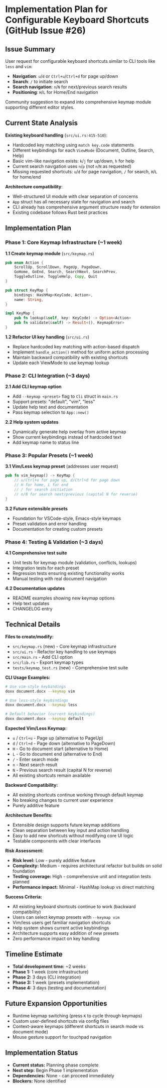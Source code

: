 # Implementation Plan for Configurable Keyboard Shortcuts (GitHub Issue #26)

## Issue Summary
User request for configurable keyboard shortcuts similar to CLI tools like `less` and `vim`:
- **Navigation**: `u`/`d` or `Ctrl+u`/`Ctrl+d` for page up/down
- **Search**: `/` to initiate search
- **Search navigation**: `n`/`N` for next/previous search results
- **Positioning**: `H`/`L` for Home/End navigation

Community suggestion to expand into comprehensive keymap module supporting different editor styles.

## Current State Analysis

**Existing keyboard handling** (`src/ui.rs:415-510`):
- Hardcoded key matching using `match key.code` statements
- Different keybindings for each `ViewMode` (Document, Outline, Search, Help)
- Basic vim-like navigation exists: `k`/`j` for up/down, `h` for help
- Current search navigation uses `n`/`p` (not `n`/`N` as requested)
- Missing requested shortcuts: `u`/`d` for page navigation, `/` for search, `H`/`L` for home/end

**Architecture compatibility**:
- Well-structured UI module with clear separation of concerns
- `App` struct has all necessary state for navigation and search
- CLI already has comprehensive argument structure ready for extension
- Existing codebase follows Rust best practices

## Implementation Plan

### Phase 1: Core Keymap Infrastructure (~1 week)

**1.1 Create keymap module** (`src/keymap.rs`)
```rust
pub enum Action {
    ScrollUp, ScrollDown, PageUp, PageDown,
    GoHome, GoEnd, Search, SearchNext, SearchPrev,
    ToggleOutline, ToggleHelp, Copy, Quit
}

pub struct KeyMap {
    bindings: HashMap<KeyCode, Action>,
    name: String,
}

impl KeyMap {
    pub fn lookup(&self, key: KeyCode) -> Option<Action>
    pub fn validate(&self) -> Result<(), KeymapError>
}
```

**1.2 Refactor UI key handling** (`src/ui.rs`)
- Replace hardcoded key matching with action-based dispatch
- Implement `handle_action()` method for uniform action processing
- Maintain backward compatibility with existing shortcuts
- Update each ViewMode to use keymap lookup

### Phase 2: CLI Integration (~3 days)

**2.1 Add CLI keymap option**
- Add `--keymap <preset>` flag to `Cli` struct in `main.rs`
- Support presets: "default", "vim", "less"
- Update help text and documentation
- Pass keymap selection to `App::new()`

**2.2 Help system updates**
- Dynamically generate help overlay from active keymap
- Show current keybindings instead of hardcoded text
- Add keymap name to status line

### Phase 3: Popular Presets (~1 week)

**3.1 Vim/Less keymap preset** (addresses user request)
```rust
pub fn vim_keymap() -> KeyMap {
    // u/Ctrl+u for page up, d/Ctrl+d for page down
    // H for home, L for end
    // / for search initiation
    // n/N for search next/previous (capital N for reverse)
}
```

**3.2 Future extensible presets**
- Foundation for VSCode-style, Emacs-style keymaps
- Preset validation and error handling
- Documentation for creating custom presets

### Phase 4: Testing & Validation (~3 days)

**4.1 Comprehensive test suite**
- Unit tests for keymap module (validation, conflicts, lookups)
- Integration tests for each preset
- Regression tests ensuring existing functionality works
- Manual testing with real document navigation

**4.2 Documentation updates**
- README examples showing new keymap options
- Help text updates
- CHANGELOG entry

## Technical Details

**Files to create/modify:**
- `src/keymap.rs` (new) - Core keymap infrastructure
- `src/ui.rs` - Refactor key handling to use keymaps
- `src/main.rs` - Add CLI option
- `src/lib.rs` - Export keymap types
- `tests/keymap_test.rs` (new) - Comprehensive test suite

**CLI Usage Examples:**
```bash
# Use vim-style keybindings
doxx document.docx --keymap vim

# Use less-style keybindings
doxx document.docx --keymap less

# Default behavior (current keybindings)
doxx document.docx --keymap default
```

**Expected Vim/Less Keymap:**
- `u` / `Ctrl+u` - Page up (alternative to PageUp)
- `d` / `Ctrl+d` - Page down (alternative to PageDown)
- `H` - Go to document start (alternative to Home)
- `L` - Go to document end (alternative to End)
- `/` - Enter search mode
- `n` - Next search result
- `N` - Previous search result (capital N for reverse)
- All existing shortcuts remain available

**Backward Compatibility:**
- All existing shortcuts continue working through default keymap
- No breaking changes to current user experience
- Purely additive feature

**Architecture Benefits:**
- Extensible design supports future keymap additions
- Clean separation between key input and action handling
- Easy to add new shortcuts without modifying core UI logic
- Testable components with clear interfaces

**Risk Assessment:**
- **Risk level:** Low - purely additive feature
- **Complexity:** Medium - requires architectural refactor but builds on solid foundation
- **Testing coverage:** High - comprehensive unit and integration tests planned
- **Performance impact:** Minimal - HashMap lookup vs direct matching

**Success Criteria:**
- All existing keyboard shortcuts continue to work (backward compatibility)
- Users can select keymap presets with `--keymap vim`
- Vim/less users get familiar navigation shortcuts
- Help system shows current active keybindings
- Architecture supports easy addition of new presets
- Zero performance impact on key handling

## Timeline Estimate
- **Total development time:** ~2 weeks
- **Phase 1:** 1 week (core infrastructure)
- **Phase 2:** 3 days (CLI integration)
- **Phase 3:** 1 week (presets implementation)
- **Phase 4:** 3 days (testing and documentation)

## Future Expansion Opportunities
- Runtime keymap switching (press `K` to cycle through keymaps)
- Custom user-defined shortcuts via config files
- Context-aware keymaps (different shortcuts in search mode vs document mode)
- Mouse gesture support for touchpad navigation

## Implementation Status
- **Current status:** Planning phase complete
- **Next step:** Begin Phase 1 implementation
- **Dependencies:** None - can proceed immediately
- **Blockers:** None identified